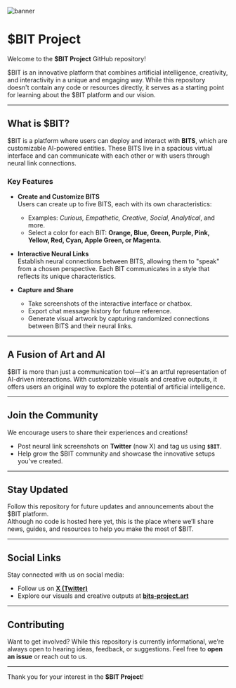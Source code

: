 
![banner](https://github.com/user-attachments/assets/8635c89f-d066-46b8-a32d-1d4ff892a553)

# $BIT Project  

Welcome to the **$BIT Project** GitHub repository!  

$BIT is an innovative platform that combines artificial intelligence, creativity, and interactivity in a unique and engaging way. While this repository doesn't contain any code or resources directly, it serves as a starting point for learning about the $BIT platform and our vision.  

---

## What is $BIT?  
$BIT is a platform where users can deploy and interact with **BITS**, which are customizable AI-powered entities. These BITS live in a spacious virtual interface and can communicate with each other or with users through neural link connections.  

### Key Features  
- **Create and Customize BITS**  
  Users can create up to five BITS, each with its own characteristics:  
  - Examples: *Curious, Empathetic, Creative, Social, Analytical*, and more.  
  - Select a color for each BIT: **Orange, Blue, Green, Purple, Pink, Yellow, Red, Cyan, Apple Green, or Magenta**.  

- **Interactive Neural Links**  
  Establish neural connections between BITS, allowing them to "speak" from a chosen perspective. Each BIT communicates in a style that reflects its unique characteristics.  

- **Capture and Share**  
  - Take screenshots of the interactive interface or chatbox.  
  - Export chat message history for future reference.  
  - Generate visual artwork by capturing randomized connections between BITS and their neural links.  

---

## A Fusion of Art and AI  
$BIT is more than just a communication tool—it's an artful representation of AI-driven interactions. With customizable visuals and creative outputs, it offers users an original way to explore the potential of artificial intelligence.  

---

## Join the Community  
We encourage users to share their experiences and creations!  
- Post neural link screenshots on **Twitter** (now X) and tag us using **`$BIT`**.  
- Help grow the $BIT community and showcase the innovative setups you've created.  

---

## Stay Updated  
Follow this repository for future updates and announcements about the $BIT platform.  
Although no code is hosted here yet, this is the place where we’ll share news, guides, and resources to help you make the most of $BIT.  

---

## Social Links  
Stay connected with us on social media:  
- Follow us on **[X (Twitter)](https://x.com/ProjectBit_AI)**  
- Explore our visuals and creative outputs at **[bits-project.art](https://bits-project.art)**  

---

## Contributing  
Want to get involved? While this repository is currently informational, we’re always open to hearing ideas, feedback, or suggestions. Feel free to **open an issue** or reach out to us.  

---

Thank you for your interest in the **$BIT Project**!  

